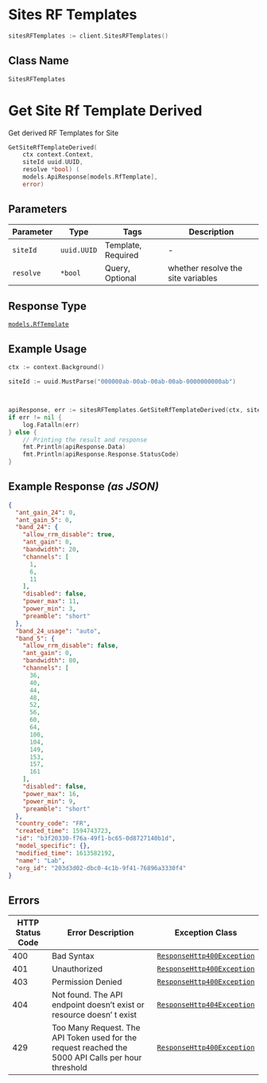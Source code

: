 # Sites RF Templates

```go
sitesRFTemplates := client.SitesRFTemplates()
```

## Class Name

`SitesRFTemplates`


# Get Site Rf Template Derived

Get derived RF Templates for Site

```go
GetSiteRfTemplateDerived(
    ctx context.Context,
    siteId uuid.UUID,
    resolve *bool) (
    models.ApiResponse[models.RfTemplate],
    error)
```

## Parameters

| Parameter | Type | Tags | Description |
|  --- | --- | --- | --- |
| `siteId` | `uuid.UUID` | Template, Required | - |
| `resolve` | `*bool` | Query, Optional | whether resolve the site variables |

## Response Type

[`models.RfTemplate`](../../doc/models/rf-template.md)

## Example Usage

```go
ctx := context.Background()

siteId := uuid.MustParse("000000ab-00ab-00ab-00ab-0000000000ab")



apiResponse, err := sitesRFTemplates.GetSiteRfTemplateDerived(ctx, siteId, nil)
if err != nil {
    log.Fatalln(err)
} else {
    // Printing the result and response
    fmt.Println(apiResponse.Data)
    fmt.Println(apiResponse.Response.StatusCode)
}
```

## Example Response *(as JSON)*

```json
{
  "ant_gain_24": 0,
  "ant_gain_5": 0,
  "band_24": {
    "allow_rrm_disable": true,
    "ant_gain": 0,
    "bandwidth": 20,
    "channels": [
      1,
      6,
      11
    ],
    "disabled": false,
    "power_max": 11,
    "power_min": 3,
    "preamble": "short"
  },
  "band_24_usage": "auto",
  "band_5": {
    "allow_rrm_disable": false,
    "ant_gain": 0,
    "bandwidth": 80,
    "channels": [
      36,
      40,
      44,
      48,
      52,
      56,
      60,
      64,
      100,
      104,
      149,
      153,
      157,
      161
    ],
    "disabled": false,
    "power_max": 16,
    "power_min": 9,
    "preamble": "short"
  },
  "country_code": "FR",
  "created_time": 1594743723,
  "id": "b3f20330-f76a-49f1-bc65-0d8727140b1d",
  "model_specific": {},
  "modified_time": 1613582192,
  "name": "Lab",
  "org_id": "203d3d02-dbc0-4c1b-9f41-76896a3330f4"
}
```

## Errors

| HTTP Status Code | Error Description | Exception Class |
|  --- | --- | --- |
| 400 | Bad Syntax | [`ResponseHttp400Exception`](../../doc/models/response-http-400-exception.md) |
| 401 | Unauthorized | [`ResponseHttp400Exception`](../../doc/models/response-http-400-exception.md) |
| 403 | Permission Denied | [`ResponseHttp400Exception`](../../doc/models/response-http-400-exception.md) |
| 404 | Not found. The API endpoint doesn’t exist or resource doesn’ t exist | [`ResponseHttp404Exception`](../../doc/models/response-http-404-exception.md) |
| 429 | Too Many Request. The API Token used for the request reached the 5000 API Calls per hour threshold | [`ResponseHttp400Exception`](../../doc/models/response-http-400-exception.md) |

